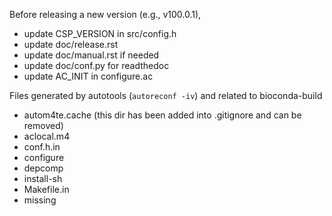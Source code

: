 Before releasing a new version (e.g., v100.0.1),
- update CSP_VERSION in src/config.h
- update doc/release.rst
- update doc/manual.rst if needed
- update doc/conf.py for readthedoc
- update AC_INIT in configure.ac

Files generated by autotools (`autoreconf -iv`) and related to bioconda-build
- autom4te.cache (this dir has been added into .gitignore and can be removed) 
- aclocal.m4
- conf.h.in  
- configure
- depcomp
- install-sh
- Makefile.in
- missing

